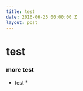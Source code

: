 ```yaml
---
title: test
date: 2016-06-25 00:00:00 Z
layout: post
---
```


# test #
### more test ###
* test *
